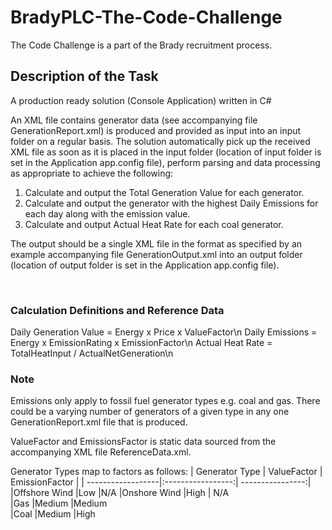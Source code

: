 # BradyPLC-The-Code-Challenge
The Code Challenge is a part of the Brady recruitment process.

## Description of the Task
A production ready solution (Console Application) written in C#

An XML file contains generator data (see accompanying file GenerationReport.xml) is produced and provided as input into an input folder on a regular basis. 
The solution automatically pick up the received XML file as soon as it is placed in the input folder (location of input folder is set in the Application app.config file), perform parsing and data processing as appropriate to achieve the following:
1.	Calculate and output the Total Generation Value for each generator.
2.	Calculate and output the generator with the highest Daily Emissions for each day along with the emission value.
3.	Calculate and output Actual Heat Rate for each coal generator. 

The output should be a single XML file in the format as specified by an example accompanying file GenerationOutput.xml into an output folder (location of output folder is set in the Application app.config file).  

 
### Calculation Definitions and Reference Data
Daily Generation Value = Energy x Price x ValueFactor\n
Daily Emissions = Energy x EmissionRating x EmissionFactor\n
Actual Heat Rate = TotalHeatInput / ActualNetGeneration\n

### Note
Emissions only apply to fossil fuel generator types e.g. coal and gas. There could be a varying number of generators of a given type in any one GenerationReport.xml file that is produced.

ValueFactor and EmissionsFactor is static data sourced from the accompanying XML file ReferenceData.xml. 

Generator Types map to factors as follows:
| Generator Type    | ValueFactor       | EmissionFactor   |
| ------------------|:-----------------:| ----------------:|
|Offshore Wind      |Low	              |N/A
|Onshore Wind       |High               | N/A	
|Gas	              |Medium	            |Medium             
|Coal	              |Medium	            |High               

